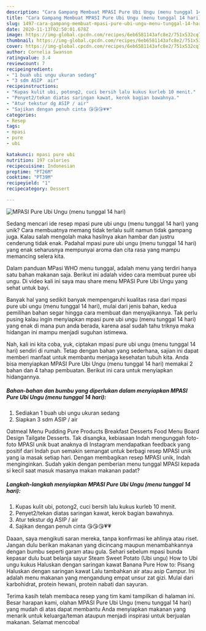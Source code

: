 ```yaml
---
description: "Cara Gampang Membuat MPASI Pure Ubi Ungu (menu tunggal 14 hari) yang Menggugah Selera"
title: "Cara Gampang Membuat MPASI Pure Ubi Ungu (menu tunggal 14 hari) yang Menggugah Selera"
slug: 1497-cara-gampang-membuat-mpasi-pure-ubi-ungu-menu-tunggal-14-hari-yang-menggugah-selera
date: 2020-11-13T02:50:01.678Z
image: https://img-global.cpcdn.com/recipes/6eb6581143afc8e2/751x532cq70/mpasi-pure-ubi-ungu-menu-tunggal-14-hari-foto-resep-utama.jpg
thumbnail: https://img-global.cpcdn.com/recipes/6eb6581143afc8e2/751x532cq70/mpasi-pure-ubi-ungu-menu-tunggal-14-hari-foto-resep-utama.jpg
cover: https://img-global.cpcdn.com/recipes/6eb6581143afc8e2/751x532cq70/mpasi-pure-ubi-ungu-menu-tunggal-14-hari-foto-resep-utama.jpg
author: Cornelia Swanson
ratingvalue: 3.4
reviewcount: 7
recipeingredient:
- "1 buah ubi ungu ukuran sedang"
- "3 sdm ASIP  air"
recipeinstructions:
- "Kupas kulit ubi, potong2, cuci bersih lalu kukus kurleb 10 menit."
- "Penyet2/tekan diatas saringan kawat, kerok bagian bawahnya."
- "Atur tekstur dg ASIP / air"
- "Sajikan dengan penuh cinta 😘😘😘💗💗"
categories:
- Resep
tags:
- mpasi
- pure
- ubi

katakunci: mpasi pure ubi 
nutrition: 197 calories
recipecuisine: Indonesian
preptime: "PT26M"
cooktime: "PT39M"
recipeyield: "1"
recipecategory: Dessert

---
```



![MPASI Pure Ubi Ungu (menu tunggal 14 hari)](https://img-global.cpcdn.com/recipes/6eb6581143afc8e2/751x532cq70/mpasi-pure-ubi-ungu-menu-tunggal-14-hari-foto-resep-utama.jpg)

Sedang mencari ide resep mpasi pure ubi ungu (menu tunggal 14 hari) yang unik? Cara membuatnya memang tidak terlalu sulit namun tidak gampang juga. Kalau salah mengolah maka hasilnya akan hambar dan justru cenderung tidak enak. Padahal mpasi pure ubi ungu (menu tunggal 14 hari) yang enak seharusnya mempunyai aroma dan cita rasa yang mampu memancing selera kita.

Dalam panduan MPasi WHO menu tunggal, adalah menu yang terdiri hanya satu bahan makanan saja. Berikut ini adalah video cara membuat puree ubi ungu. Di video kali ini saya mau share menu MPASI Pure Ubi Ungu yang sehat untuk bayi.

Banyak hal yang sedikit banyak mempengaruhi kualitas rasa dari mpasi pure ubi ungu (menu tunggal 14 hari), mulai dari jenis bahan, kedua pemilihan bahan segar hingga cara membuat dan menyajikannya. Tak perlu pusing kalau ingin menyiapkan mpasi pure ubi ungu (menu tunggal 14 hari) yang enak di mana pun anda berada, karena asal sudah tahu triknya maka hidangan ini mampu menjadi suguhan istimewa.


Nah, kali ini kita coba, yuk, ciptakan mpasi pure ubi ungu (menu tunggal 14 hari) sendiri di rumah. Tetap dengan bahan yang sederhana, sajian ini dapat memberi manfaat untuk membantu menjaga kesehatan tubuh kita. Anda bisa menyiapkan MPASI Pure Ubi Ungu (menu tunggal 14 hari) memakai 2 bahan dan 4 tahap pembuatan. Berikut ini cara untuk menyiapkan hidangannya.

<!--inarticleads1-->

##### Bahan-bahan dan bumbu yang diperlukan dalam menyiapkan MPASI Pure Ubi Ungu (menu tunggal 14 hari):

1. Sediakan 1 buah ubi ungu ukuran sedang
1. Siapkan 3 sdm ASIP / air


Oatmeal Menu Pudding Pure Products Breakfast Desserts Food Menu Board Design Tailgate Desserts. Tak disangka, kebiasaan Indah mengunggah foto-foto MPASI unik buat anaknya di Instagram mendapatkan feedback yang positif dari Indah pun semakin semangat untuk berbagi resep MPASI unik yang ia masak setiap hari. Dengan membagikan resep MPASI unik, Indah menginginkan. Sudah yakin dengan pemberian menu tunggal MPASI kepada si kecil saat masuk masanya makan makanan padat? 

<!--inarticleads2-->

##### Langkah-langkah menyiapkan MPASI Pure Ubi Ungu (menu tunggal 14 hari):

1. Kupas kulit ubi, potong2, cuci bersih lalu kukus kurleb 10 menit.
1. Penyet2/tekan diatas saringan kawat, kerok bagian bawahnya.
1. Atur tekstur dg ASIP / air
1. Sajikan dengan penuh cinta 😘😘😘💗💗


Daaan, saya mengikuti saran mereka, tanpa konfirmasi ke ahlinya atau riset. Jangan dulu berikan makanan yang dicincang maupun menambahkannya dengan bumbu seperti garam atau gula. Sehari sebelum mpasi bunda kepasar dulu buat belanja sayur Steam Sweet Potato (Ubi ungu) How to Ubi ungu kukus Haluskan dengan saringan kawat Banana Pure How to: Pisang Haluskan dengan saringan kawat Lalu tambahkan air atau asip Campur. Ini adalah menu makanan yang mengandung empat unsur zat gizi. Mulai dari karbohidrat, protein hewani, protein nabati dan sayuran. 

Terima kasih telah membaca resep yang tim kami tampilkan di halaman ini. Besar harapan kami, olahan MPASI Pure Ubi Ungu (menu tunggal 14 hari) yang mudah di atas dapat membantu Anda menyiapkan makanan yang menarik untuk keluarga/teman ataupun menjadi inspirasi untuk berjualan makanan. Selamat mencoba!
